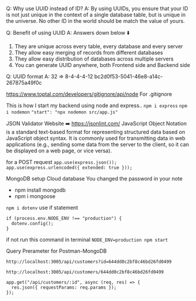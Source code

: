Q: Why use UUID instead of ID?
A: By using UUIDs, you ensure that your ID is not just unique in the context of a single database table, but is unique in the universe. No other ID in the world should be match the value of yours.

Q: Benefit of using UUID
A: Answers down below ⬇️

1. They are unique across every table, every database and every server
2. They allow easy merging of records from different databases
3. They allow easy distribution of databases across multiple servers
4. You can generate UUID anywhere, both Frontend side and Backend side

Q: UUID format
A: 32 => 8-4-4-4-12 bc2d0f53-5041-46e8-a14c-267875a49f0c

https://www.toptal.com/developers/gitignore/api/node
For .gitignore

This is how I start my backend using node and express..
`npm i express`
`npm i nodemon`
`"start": "npx nodemon src/app.js"`

JSON Validator Website ➡️ https://jsonlint.com/
JavaScript Object Notation is a standard text-based format for representing structured data based on JavaScript object syntax. It is commonly used for transmitting data in web applications (e.g., sending some data from the server to the client, so it can be displayed on a web page, or vice versa).

for a POST request
`app.use(express.json());`
`app.use(express.urlencoded({ extended: true }));`

MongoDB setup Cloud database
You changed the password in your note

- npm install mongodb
- npm i mongoose

`npm i dotenv`
use if statement

```
if (process.env.NODE_ENV !== "production") {
  dotenv.config();
}
```

if not run this command in terminal
`NODE_ENV=production npm start`

Query Prerameter for Postman-MongoDB

```
http://localhost:3005/api/customers?id=644dd0c2bf8c46bd26fd0499
```

```
http://localhost:3005/api/customers/644dd0c2bf8c46bd26fd0499
```

```
app.get("/api/customers/:id", async (req, res) => {
  res.json({ requestParams: req.params });
});
```

